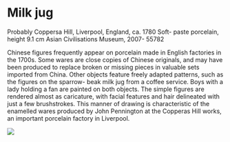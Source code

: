 # Milk jug  

Probably Coppersa Hill, Liverpool, England, ca. 1780 Soft- paste porcelain, height 9.1 cm Asian Civilisations Museum, 2007- 55782  

Chinese figures frequently appear on porcelain made in English factories in the 1700s. Some wares are close copies of Chinese originals, and may have been produced to replace broken or missing pieces in valuable sets imported from China. Other objects feature freely adapted patterns, such as the figures on the sparrow- beak milk jug from a coffee service. Boys with a lady holding a fan are painted on both objects. The simple figures are rendered almost as caricature, with facial features and hair delineated with just a few brushstrokes. This manner of drawing is characteristic of the enamelled wares produced by John Pennington at the Copperas Hill works, an important porcelain factory in Liverpool.

![](https://cdn-mineru.openxlab.org.cn/result/2025-07-27/26ec8c02-599c-4b79-9876-e092d6287e02/fcdd7e2df4f9c8378d962d9a5b01415403ca6cf7e2fbd7b445d9bbaf48818b8c.jpg)